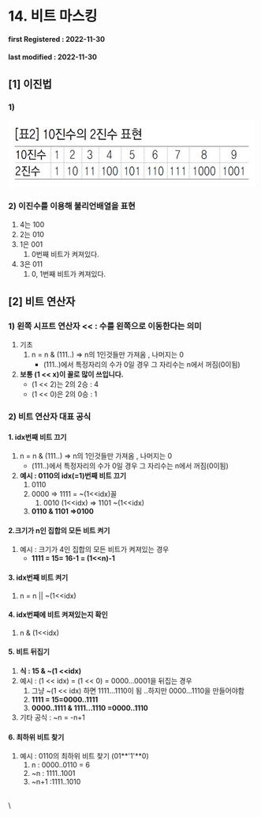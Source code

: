 # 14. 비트 마스킹

#### **first Registered : 2022-11-30**

#### last modified : **2022-11-30**

## \[1] 이진법

### 1)

![](<.gitbook/assets/image (1).png>)

### 2) 이진수를 이용해 불리언배열을 표현

1. 4는 100
2. 2는 010
3. 1은 001
   1. 0번째 비트가 켜져있다.
4. 3은 011
   1. 0, 1번째 비트가 켜져있다.

## \[2] 비트 연산자

### 1) **왼쪽 시프트 연산자 << : 수를 왼쪽으로 이동한다는 의미**

1. 기초
   1. n = n & (111..) => n의 1인것들만 가져옴 , 나머지는 0
      * (111..)에서 특정자리의 수가 0일 경우 그 자리수는 n에서 꺼짐(0이됨)
2. **보통 (1 << x)이 꼴로 많이 쓰입니다.**
   * (1 << 2)는 2의 2승 : 4
   * (1 << 0)은 2의 0승 : 1

### 2) 비트 연산자 대표 공식

#### **1. idx번째 비트 끄기**

1. n = n & (111..) => n의 1인것들만 가져옴 , 나머지는 0
   * (111..)에서 특정자리의 수가 0일 경우 그 자리수는 n에서 꺼짐(0이됨)
2. **예시 : 0110의 idx(=1)번째 비트 끄기**
   1. 0110
   2. 0000 => 1111 = \~(1<\<idx)꼴
      1. 0010 (1<\<idx) => 1101 \~(1<\<idx)
   3. **0110 & 1101 =>0100**

#### 2.크기가 n인 집합의 모든 비트 켜기

1. 예시 : 크기가 4인 집합의 모든 비트가 켜져있는 경우
   * **1111 = 15= 16-1 = (1<\<n)-1**

#### **3. idx번째 비트 켜기**

1. n = n || \~(1<\<idx)

#### **4. idx번째에 비트 켜져있는지 확인**&#x20;

1. n & (1<\<idx)

#### **5. 비트 뒤집기**&#x20;

1. **식 : 15 & \~(1 <\<idx)**
2. 예시 : (1 << idx) = (1 << 0) = 0000...0001을 뒤집는 경우
   1. 그냥 \~(1 << idx) 하면 1111...1110이 됨 ..하지만 0000...1110을 만들어야함&#x20;
   2. **1111 = 15=0000..1111**&#x20;
   3. **0000..1111 & 1111...1110 =0000..1110**
3. &#x20;기타 공식 : \~n = -n+1

#### 6. 최하위 비트 찾기

1. 예시 : 0110의 최하위 비트 찾기 (01**'1'**0)
   1. n : 0000..0110 = 6
   2. \~n : 1111..1001
   3. \~n+1 :1111..1010



\
\
